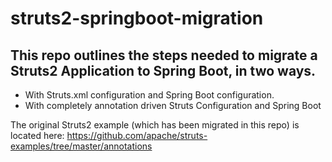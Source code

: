 # struts2-springboot-migration 

## This repo outlines the steps needed to migrate a Struts2 Application to Spring Boot, in two ways.
* With Struts.xml configuration and Spring Boot configuration.
* With completely annotation driven Struts Configuration and Spring Boot

The original Struts2 example (which has been migrated in this repo) is located here: https://github.com/apache/struts-examples/tree/master/annotations

